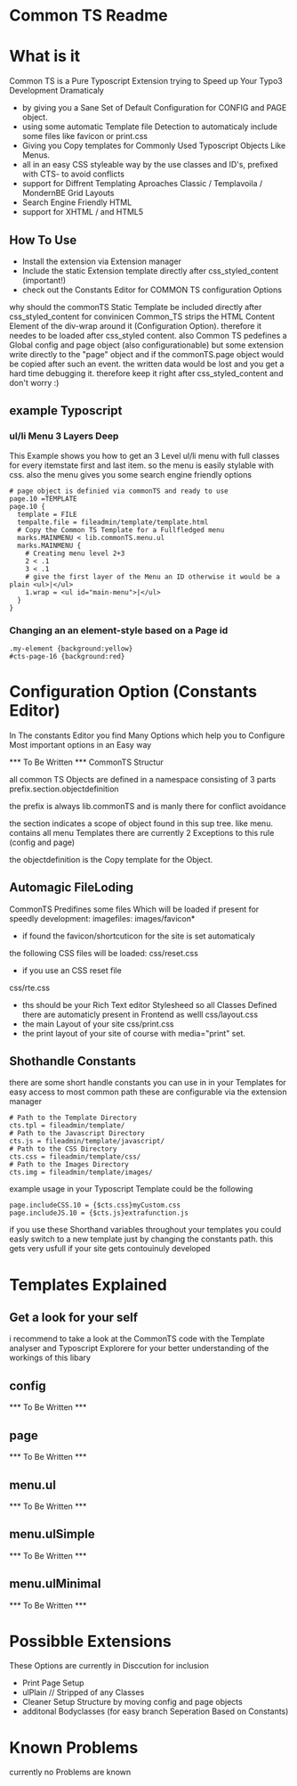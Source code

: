 Common TS Readme
================

# What is it 
Common TS is a Pure Typoscript Extension trying to Speed up Your Typo3 Development Dramaticaly
* by giving you a Sane Set of Default Configuration for CONFIG and PAGE object.
* using some automatic Template file Detection to automaticaly include some files like favicon or print.css
* Giving you Copy templates for Commonly Used Typoscript Objects Like Menus.
* all in an easy CSS styleable way by the use classes and ID's, prefixed with CTS- to avoid conflicts
* support for Diffrent Templating Aproaches Classic / Templavoila / MondernBE Grid Layouts
* Search Engine Friendly HTML
* support for XHTML / and HTML5

How To Use 
----------
* Install the extension via Extension manager
* Include the static Extension template directly after css_styled_content (important!)
* check out the Constants Editor for COMMON TS configuration Options

why should the commonTS Static Template be included directly after css_styled_content
for convinicen Common_TS strips the HTML Content Element of the div-wrap around it (Configuration Option). 
therefore it needes to be loaded after css_styled content. also Common TS pedefines a Global config and page object (also configurationable)
but some extension write directly to the "page" object and if the commonTS.page object would be copied after such an event.
the written data would be lost and you get a hard time debugging it. therefore keep it right after css_styled_content and don't worry :)

example Typoscript
------------------

### ul/li Menu 3 Layers Deep

This Example shows you how to get an 3 Level ul/li menu with full classes for every itemstate first and last item.
so the menu is easily stylable with css. also the menu gives you some search engine friendly options

    # page object is definied via commonTS and ready to use
    page.10 =TEMPLATE
    page.10 {
      template = FILE
      tempalte.file = fileadmin/template/template.html
      # Copy the Common TS Template for a Fullfledged menu
      marks.MAINMENU < lib.commonTS.menu.ul
      marks.MAINMENU {
        # Creating menu level 2+3
        2 < .1
        3 < .1
        # give the first layer of the Menu an ID otherwise it would be a plain <ul>|</ul>
        1.wrap = <ul id="main-menu">|</ul>
      }
    }

### Changing an an element-style based on a Page id
    .my-element {background:yellow} 
    #cts-page-16 {background:red}

Configuration Option (Constants Editor)
=======================================
In The constants Editor you find Many Options which help you to Configure Most important options in an Easy way

*** To Be Written ***
CommonTS Structur

all common TS Objects are defined in a namespace consisting of 3 parts
prefix.section.objectdefinition

the prefix is always lib.commonTS 
and is manly there for conflict avoidance

the section indicates a scope of object found in this sup tree.
like menu. contains all menu Templates
there are currently 2 Exceptions to this rule (config and page)

the objectdefinition is the Copy template for the Object.

Automagic FileLoding
--------------------
CommonTS Predifines some files Which will be loaded if present for speedly development:
imagefiles:
images/favicon*
- if found the favicon/shortcuticon for the site is set automaticaly

the following CSS files will be loaded:
  css/reset.css  
  - if you use an CSS reset file

  css/rte.css  
  - ths should be your Rich Text editor Stylesheed so all Classes Defined there are automaticly present in Frontend as welll
  css/layout.css
  - the main Layout of your site
  css/print.css
  - the print layout of your site of course with media="print" set.

Shothandle Constants
--------------------

there are some short handle constants you can use in in your Templates for easy access to most common path
these are configurable via the extension manager

    # Path to the Template Directory
    cts.tpl = fileadmin/template/
    # Path to the Javascript Directory
    cts.js = fileadmin/template/javascript/
    # Path to the CSS Directory
    cts.css = fileadmin/template/css/
    # Path to the Images Directory
    cts.img = fileadmin/template/images/

example usage in your Typoscript Template could be the following

    page.includeCSS.10 = {$cts.css}myCustom.css
    page.includeJS.10 = {$cts.js}extrafunction.js

if you use these Shorthand variables throughout your templates you could easly switch to a new template 
just by changing the constants path. this gets very usfull if your site gets contouinuly developed

Templates Explained
===================

Get a look for your self 
------------------------
i recommend to take a look at the CommonTS code with the Template analyser and Typoscript Explorere
for your better understanding of the workings of this libary

config 
------
*** To Be Written ***

page 
----
*** To Be Written ***

menu.ul 
-------
*** To Be Written ***

menu.ulSimple
-------------
*** To Be Written ***

menu.ulMinimal
-------------- 
*** To Be Written ***




Possibble Extensions
====================
These Options are currently in Disccution for inclusion
  * Print Page Setup
  * ulPlain // Stripped of any Classes
  * Cleaner Setup Structure by moving config and page objects 
  * additonal Bodyclasses (for easy branch Seperation Based on Constants)

Known Problems
==============
currently no Problems are known
